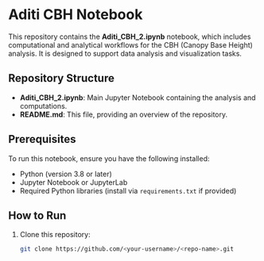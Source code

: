 # Aditi CBH Notebook

This repository contains the **Aditi_CBH_2.ipynb** notebook, which includes computational and analytical workflows for the CBH (Canopy Base Height) analysis. It is designed to support data analysis and visualization tasks.

## Repository Structure

- **Aditi_CBH_2.ipynb**: Main Jupyter Notebook containing the analysis and computations.
- **README.md**: This file, providing an overview of the repository.

## Prerequisites

To run this notebook, ensure you have the following installed:

- Python (version 3.8 or later)
- Jupyter Notebook or JupyterLab
- Required Python libraries (install via `requirements.txt` if provided)

## How to Run

1. Clone this repository:
   ```bash
   git clone https://github.com/<your-username>/<repo-name>.git
